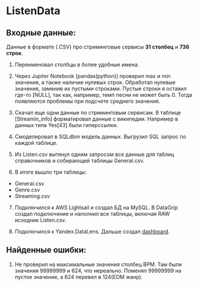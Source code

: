 
# ListenData

## Входные данные:

Данные в формате (.CSV) про стриминговые сервисы **31 столбец** и **736 строк**.

1. Переименовал столбцы в более удобные имена.

2. Через Jupiter Notebook [pandas(python)] проверил max и min значения, а также наличие нулевых строк. Обработал нулевые значения, заменив их пустыми строками. Пустые строки я оставил где-то [NULL], так как, например, темп песни не может быть 0. Тогда появляются проблемы при подсчете среднего значения.

3. Скачал еще одни данные по стриминговым сервисам. В таблице [Streamin_info] форматировал данные с википедии. Например в данных типа Yes[43] были гиперссылки.

4. Смоделировал в SQLdbm модель данных. Выгрузил SQL запрос по каждой таблице.

5. Из Listen.csv вытянул одним запросом все данные для таблиц справочников и собирающей таблицы General.csv.

6. В итоге вышло три таблицы:
- General.csv
- Genre.csv
- Streaming.csv

7. Подключился к AWS Lightsail и создал БД на MySQL. В DataGrip создал подключение и наполнил все таблицы, включая RAW исходник Listen.csv.

8. Подключился к Yandex.DataLens. Дальше создал [dashboard](https://github.com/halltape/data-engineering/blob/develop/DE-101%20Modules/Module02/Homework02/Listen_DataSet/dashboard.pdf).

## Найденные ошибки:
1. Не проверил на максимальные значения столбец BPM. Там были значения 99999999 и 624, что нереально. Поменял 99999999 на пустое значение, а 624 перевел в 124(EDM жанр).